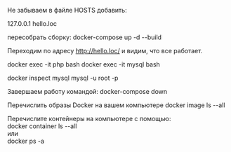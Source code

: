 Не забываем в файле HOSTS добавить:

127.0.0.1 hello.loc

пересобрать сборку:
docker-compose up -d --build

Переходим по адресу http://hello.loc/ и видим, что все работает.

docker exec -it php bash
docker exec -it mysql bash

docker inspect mysql
mysql -u root -p

Завершаем работу командой:
docker-compose down

Перечислить образы Docker на вашем компьютере
docker image ls --all

Перечислите контейнеры на компьютере с помощью:  
docker container ls --all  
или  
docker ps -a

